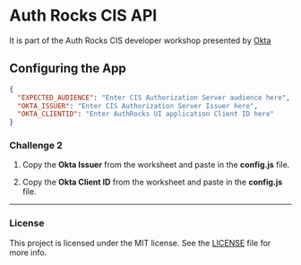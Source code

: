 # Auth Rocks CIS API

It is part of the Auth Rocks CIS developer workshop presented by [Okta](https://okta.com)

## Configuring the App

```json
{
  "EXPECTED_AUDIENCE": "Enter CIS Authorization Server audience here",
  "OKTA_ISSUER": "Enter CIS Authorization Server Issuer here",
  "OKTA_CLIENTID": "Enter AuthRocks UI application Client ID here"
}
```

### Challenge 2

1. Copy the **Okta Issuer** from the worksheet and paste in the **config.js** file.

2. Copy the **Okta Client ID** from the worksheet and paste in the **config.js** file.


---


### License

This project is licensed under the MIT license. See the [LICENSE](LICENSE.txt) file for more info.
